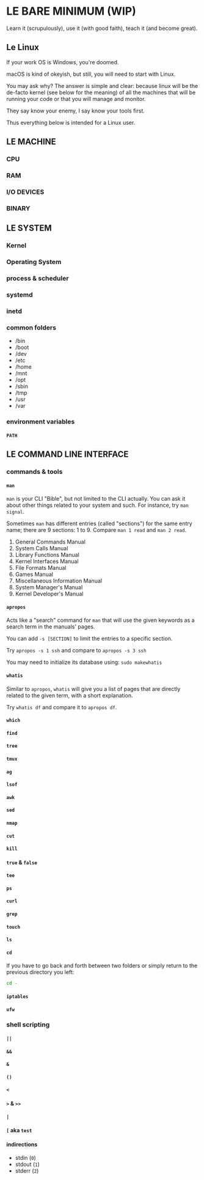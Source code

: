 # LE BARE MINIMUM (WIP)

Learn it (scrupulously), use it (with good faith), teach it (and become great).

## Le Linux

If your work OS is Windows, you're doomed.

macOS is kind of okeyish, but still, you will need to start with Linux.

You may ask why? The answer is simple and clear: because linux will be the de-facto kernel (see below for the meaning) of all the machines that will be running your code or that you will manage and monitor.

They say know your enemy, I say know your tools first.

Thus everything below is intended for a Linux user.

## LE MACHINE

### CPU

### RAM

### I/O DEVICES

### BINARY

## LE SYSTEM

### Kernel

### Operating System

### process & scheduler

### systemd

### inetd

### common folders

- /bin
- /boot
- /dev
- /etc
- /home
- /mnt
- /opt
- /sbin
- /tmp
- /usr
- /var

### environment variables

#### `PATH`

## LE COMMAND LINE INTERFACE

### commands & tools

#### `man`

`man` is your CLI "Bible", but not limited to the CLI actually. You can ask it about other things related to your system and such. For instance, try `man signal`.

Sometimes `man` has different entries (called "sections") for the same entry name; there are 9 sections: 1 to 9. Compare `man 1 read` and `man 2 read`.

1. General Commands Manual
2. System Calls Manual
3. Library Functions Manual
4. Kernel Interfaces Manual
5. File Formats Manual
6. Games Manual
7. Miscellaneous Information Manual
8. System Manager's Manual
9. Kernel Developer's Manual

#### `apropos`

Acts like a "search" command for `man` that will use the given keywords as a search term in the manuals' pages.

You can add `-s [SECTION]` to limit the entries to a specific section.

Try `apropos -s 1 ssh` and compare to `apropos -s 3 ssh`

You may need to initialize its database using: `sudo makewhatis`

#### `whatis`

Similar to `apropos`, `whatis` will give you a list of pages that are directly related to the given term, with a short explanation.

Try `whatis df` and compare it to `apropos df`.

#### `which`

#### `find`

#### `tree`

#### `tmux`

#### `ag`

#### `lsof`

#### `awk`

#### `sed`

#### `nmap`

#### `cut`

#### `kill`

#### `true` & `false`

#### `tee`

#### `ps`

#### `curl`

#### `grep`

#### `touch`

#### `ls`

#### `cd`

If you have to go back and forth between two folders or simply return to the previous directory you left:

```sh
cd -
```

#### `iptables`

#### `ufw`

### shell scripting

#### `||`

#### `&&`

#### `&`

#### `()`

#### `<`

#### `>` & `>>`

#### `|`

#### `[` aka `test`

#### indirections

- stdin (`0`)
- stdout (`1`)
- stderr (`2`)
